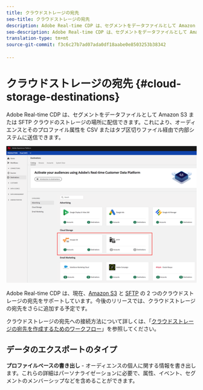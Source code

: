 ```yaml
---
title: クラウドストレージの宛先
seo-title: クラウドストレージの宛先
description: Adobe Real-time CDP は、セグメントをデータファイルとして Amazon S3 または SFTP クラウドのストレージの場所に配信できます。今後のリリースでは、クラウドストレージの宛先をさらに追加する予定です。
seo-description: Adobe Real-time CDP は、セグメントをデータファイルとして Amazon S3 または SFTP クラウドのストレージの場所に配信できます。今後のリリースでは、クラウドストレージの宛先をさらに追加する予定です。
translation-type: tm+mt
source-git-commit: f3c6c27b7ad07ada0df18aabe0e8503253b38342

---
```



# クラウドストレージの宛先 {#cloud-storage-destinations}

Adobe Real-time CDP は、セグメントをデータファイルとして Amazon S3 または SFTP クラウドのストレージの場所に配信できます。これにより、オーディエンスとそのプロファイル属性を CSV またはタブ区切りファイル経由で内部システムに送信できます。

![Adobe Cloud のストレージの保存先](/help/rtcdp/destinations/assets/cloud-storage-destinations.png)

Adobe Real-time CDP は、現在、[Amazon S3](/help/rtcdp/destinations/amazon-s3-destination.md) と [SFTP](/help/rtcdp/destinations/sftp-destination.md) の 2 つのクラウドストレージの宛先をサポートしています。今後のリリースでは、クラウドストレージの宛先をさらに追加する予定です。

クラウドストレージの宛先への接続方法について詳しくは、「[クラウドストレージの宛先を作成するためのワークフロー](/help/rtcdp/destinations/cloud-storage-destinations-workflow.md)」を参照してください。

## データのエクスポートのタイプ

**プロファイルベースの書き出し** - オーディエンスの個人に関する情報を書き出します。これらの詳細はパーソナライゼーションに必要で、属性、イベント、セグメントのメンバーシップなどを含めることができます。

